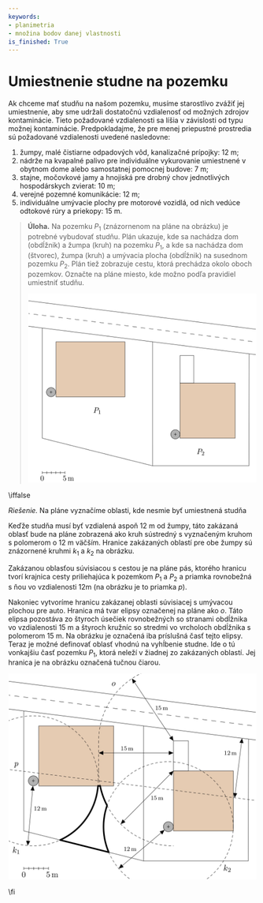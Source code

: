 ```yaml
---
keywords:
- planimetria
- množina bodov danej vlastnosti
is_finished: True
---
```


# Umiestnenie studne na pozemku

Ak chceme mať studňu na našom pozemku, musíme starostlivo zvážiť jej umiestnenie, aby sme udržali dostatočnú vzdialenosť od možných zdrojov kontaminácie. Tieto požadované vzdialenosti sa líšia v závislosti od typu možnej kontaminácie. Predpokladajme, že pre menej priepustné prostredia sú požadované vzdialenosti uvedené nasledovne:

1. žumpy, malé čistiarne odpadových vôd, kanalizačné prípojky: $12 \text{ m}$;
2. nádrže na kvapalné palivo pre individuálne vykurovanie umiestnené v obytnom dome alebo samostatnej pomocnej budove: $7 \text{ m}$;
3. stajne, močovkové jamy a hnojiská pre drobný chov jednotlivých hospodárskych zvierat: $10 \text{ m}$;
4. verejné pozemné komunikácie: $12 \text{ m}$;
5. individuálne umývacie plochy pre motorové vozidlá, od nich vedúce odtokové rúry a priekopy: $15 \text{ m}$.


> **Úloha.** Na pozemku $P_1$ (znázornenom na pláne na obrázku) je potrebné vybudovať studňu. Plán ukazuje, kde sa nachádza dom (obdĺžnik) a žumpa (kruh) na pozemku $P_1$, a 
> kde sa nachádza dom (štvorec), žumpa (kruh) a umývacia plocha (obdĺžnik) na susednom pozemku  $P_2$.  Plán tiež zobrazuje cestu, ktorá prechádza okolo oboch pozemkov. 
>Označte na pláne miesto, kde možno podľa pravidiel umiestniť studňu.
> 
> ![Plán pozemku](math4you_00009.png)

\iffalse

*Riešenie.* Na pláne vyznačíme oblasti, kde nesmie byť umiestnená studňa 

Keďže studňa musí byť vzdialená aspoň 12 m od žumpy, táto zakázaná oblasť bude na pláne zobrazená ako kruh sústredný s vyznačeným kruhom s polomerom o 12 m väčším. Hranice zakázaných oblastí pre obe žumpy sú znázornené kruhmi $k_1$
a $k_2$ na obrázku.

Zakázanou oblasťou súvisiacou s cestou je na pláne pás, ktorého hranicu tvorí krajnica cesty priliehajúca k pozemkom $P_1$ a $P_2$
a priamka rovnobežná s ňou vo vzdialenosti 12m (na obrázku je to priamka $p$).

Nakoniec vytvoríme hranicu zakázanej oblasti súvisiacej s umývacou plochou pre auto. Hranica má tvar elipsy označenej na pláne ako $o$. Táto elipsa pozostáva zo štyroch úsečiek rovnobežných so stranami obdĺžnika vo vzdialenosti 15 m a štyroch kružníc so stredmi vo vrcholoch obdĺžnika s polomerom 15 m. Na obrázku je označená iba príslušná časť tejto elipsy.
Teraz je možné definovať oblasť vhodnú na vyhĺbenie studne. Ide o tú vonkajšiu časť   pozemku $P_1$, ktorá  neleží v žiadnej zo zakázaných oblastí. Jej hranica je na obrázku označená tučnou čiarou.

![Riešenie](math4you_00009_res.jpg)

\fi
